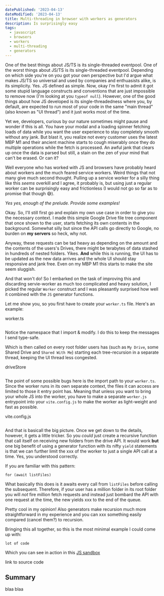 ```yaml
---
datePublished: '2023-04-13'
dateModified: '2023-04-13'
title: Multi-threading in browser with workers as generators
description: Is surprisingly easy
tags:
  - javascript
  - browsers
  - workers
  - multi-threading
  - generators
---
```


One of the best things about JS/TS is its single-threaded eventpool. One of the worst things about JS/TS is its single-threaded eventpool. Depending on which side you're on you got your own perspective but I'd argue what makes JS/TS so universal and used by companies and enthuasists alike, is its simplicity. Yes. JS defined as simple. Now, okay I'm first to admit it got some stupid language constructs and conventions that are just impossible to remove now (I'm looking at you `typeof null`). However, one of the good things about how JS developed is its single-threadedness where you, by default, are expected to run most of your code in the same "main thread" (also known as "UI thread") and it just works most of the time.

Yet we, developers, curious by our nature sometimes might pause and wonder if this is all. You have your modal and a loading spinner fetching loads of data while you want the user experience to stay completely smooth without any jank. But blast it, you realize not every customer uses the latest MBP M1 and their ancient machine starts to cough miserably once they do multiple operations while the fetch is processed. An awful jank that clears up once the data is parsed but still, a stain on the zen of your mind that can't be erased. Or can it?

Well everyone who has worked with JS and browsers have probably heard about workers and the much feared service workers. Weird things that not many give much second thought. Pulling up a service worker for a silly thing like this _seems_ overkill and I agree, it probably is, but using just a regular worker can be surprisingly easy and frictionless (I would not go so far as to promise that though 😅).

_Yes yes, enough of the prelude. Provide some examples!_

Okay. So, I'll still first go and explain my own use case in order to give you the necessary context. I made this simple Google Drive file tree component that once shown to the user, starts fetching its own contents in the background. Somewhat silly but since the API calls go directly to Google, no burden on **my servers** so heck, why not.

Anyway, these requests can be tad heavy as depending on the amount and the contents of the users's Drives, there might be terabytes of data stashed in hundreds of nested folders. Yikes. **And** while this is running, the UI has to be updated as the new data arrives and the whole UI should stay responsive and jank free. Even on my MBP M1 this starts to make the site seem sluggish.

And that won't do! So I embarked on the task of improving this and discarding servie-worker as much too complicated and heavy solution, I picked the regular `Worker` construct and I was pleasantly surprised how well it combined with the `JS` generator functions.

Let me show you, so you first have to create your `worker.ts` file. Here's an example:

worker.ts

```ts

```

Notice the namespace that I import & modify. I do this to keep the messages I send type-safe.

Which is then called on every root folder users has (such as `My Drive`, some Shared Drive and `Shared With Me`) starting each tree-recursion in a separate thread, keeping the UI thread less congested.

driveStore

```ts

```

The point of some possible bugs here is the import path to your `worker.ts`. Since the worker runs in its own separate context, the files it can access are limited to those it entry point has. Meaning that unless you want to bring your whole JS into the worker, you have to make a separate `worker.js` entrypoint into your `vite.config.js` to make the worker as light-weight and fast as possible.

vite.config.js

```

```

And that is basicall the big picture. Once we get down to the details, however, it gets a little tricker. So you _could_ just create a recursive function that call itself on receiving new folders from the drive API. It would work **but** one big benefit of using a generator function with its nifty `yield` statements is that we can further limit the xxx of the worker to just a single API call at a time. Yes, you understood correctly.

If you are familiar with this pattern:

```
for (await listFiles)
```

What basically this does is it awaits every call from `listFiles` before calling the subsequent. Therefore, if your user has a million folder in its root folder you will _not_ fire million fetch requests and instead just bombard the API with one request at the time, the new yields xxx to the end of the queue.

Pretty cool in my opinion! Also generators make recursion much more straightforward in my experience and you can xxx something easily compared (cancel them?) to recursion.

Bringing this all together, so this is the most minimal example I could come up with:

```
lot of code
```

Which you can see in action in this [JS sandbox]()

link to source code

## Summary

blaa blaa
